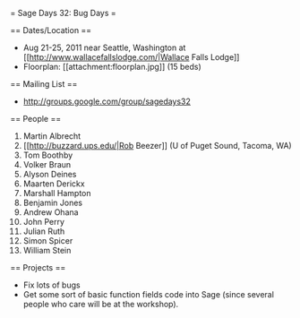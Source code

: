 = Sage Days 32: Bug Days =

== Dates/Location ==

 * Aug 21-25, 2011 near Seattle, Washington at [[http://www.wallacefallslodge.com/|Wallace Falls Lodge]]
 * Floorplan: [[attachment:floorplan.jpg]] (15 beds)

== Mailing List ==

 *  http://groups.google.com/group/sagedays32

== People ==

 1. Martin Albrecht
 1. [[http://buzzard.ups.edu/|Rob Beezer]] (U of Puget Sound, Tacoma, WA)
 1. Tom Boothby
 1. Volker Braun
 1. Alyson Deines
 1. Maarten Derickx
 1. Marshall Hampton
 1. Benjamin Jones
 1. Andrew Ohana
 1. John Perry
 1. Julian Ruth
 1. Simon Spicer
 1. William Stein


== Projects ==

 * Fix lots of bugs
 * Get some sort of basic function fields code into Sage (since several people who care will be at the workshop).
